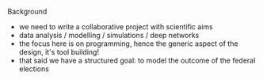 Background
- we need to write a collaborative project with scientific aims
- data analysis / modelling / simulations / deep networks
- the focus here is on programming, hence the generic aspect of the design, it's tool building!
- that said we have a structured goal: to model the outcome of the federal elections


